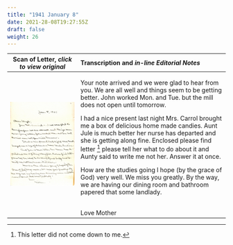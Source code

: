 ```yaml
---
title: "1941 January 8"
date: 2021-28-08T19:27:55Z
draft: false
weight: 26
---
```

| Scan of Letter, *click to view original* | Transcription and *in-line Editorial Notes* |
| :---: | :--- |
| ![letter](img238.jpg?height=700px) | <p>Your note arrived and we were glad to hear from you.  We are all well and things seem to be getting better.  John worked Mon. and Tue. but the mill does not open until tomorrow.</p><p>  I had a nice present last night Mrs. Carrol brought me a box of delicious home made candies. Aunt Jule is much better her nurse has departed and she is getting along fine.  Enclosed please find letter [^1] please tell her what to do about it and Aunty said to write me not her.  Answer it at once.</p><p> How are the studies going I hope (by the grace of God) very well. We miss you greatly.  By the way, we are having our dining room and bathroom papered that some landlady.</p><br/>  Love  Mother  |

[^1]: This letter did not come down to me.


